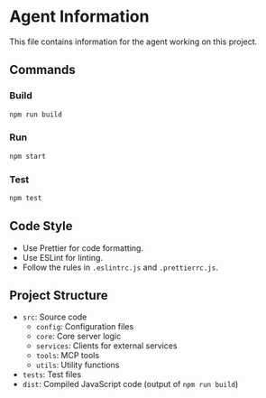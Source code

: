 # Agent Information

This file contains information for the agent working on this project.

## Commands

### Build
```bash
npm run build
```

### Run
```bash
npm start
```

### Test
```bash
npm test
```

## Code Style

* Use Prettier for code formatting.
* Use ESLint for linting.
* Follow the rules in `.eslintrc.js` and `.prettierrc.js`.

## Project Structure

* `src`: Source code
  * `config`: Configuration files
  * `core`: Core server logic
  * `services`: Clients for external services
  * `tools`: MCP tools
  * `utils`: Utility functions
* `tests`: Test files
* `dist`: Compiled JavaScript code (output of `npm run build`)

